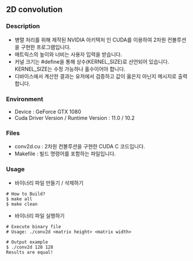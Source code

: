 ## **2D convolution**

### Description
* 병렬 처리를 위해 제작된 NVIDIA 아키텍처 인 CUDA를 이용하여 2차원 컨볼루션을 구현한 프로그램입니다.
* 매트릭스의 높이와 너비는 사용자 입력을 받습니다. 
* 커널 크기는 #define을 통해 상수(KERNEL_SIZE)로 선언되어 있습니다. KERNEL_SIZE는 수정 가능하나 홀수이어야 합니다.
* 디바이스에서 계산한 결과는 유저에서 검증하고 값이 옳은지 아닌지 메시지로 출력합니다.

### Environment
* Device : GeForce GTX 1080 
* Cuda Driver Version / Runtime Version : 11.0 / 10.2

### Files
* conv2d.cu : 2차원 컨볼루션을 구현한 CUDA C 코드입니다.
* Makefile : 빌드 명령어를 포함하는 파일입니다.

### Usage
* 바이너리 파일 만들기 / 삭제하기
```shell
# How to Build?
$ make all
$ make clean
```

* 바이너리 파일 실행하기
```shell
# Execute binary file
# Usage: ./conv2d <matrix height> <matrix width>

# Output example
$ ./conv2d 128 128
Results are equal!